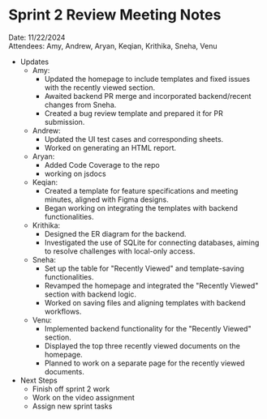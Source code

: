 # Sprint 2 Review Meeting Notes
Date: 11/22/2024  
Attendees: Amy, Andrew, Aryan, Keqian, Krithika, Sneha, Venu

- Updates
    - Amy:
        - Updated the homepage to include templates and fixed issues with the recently viewed section.
        - Awaited backend PR merge and incorporated backend/recent changes from Sneha.
        - Created a bug review template and prepared it for PR submission.
    - Andrew:
        - Updated the UI test cases and corresponding sheets.
        - Worked on generating an HTML report.
    - Aryan:
        - Added Code Coverage to the repo
        - working on jsdocs 
    - Keqian:
        - Created a template for feature specifications and meeting minutes, aligned with Figma designs.
        - Began working on integrating the templates with backend functionalities.
    - Krithika:
        - Designed the ER diagram for the backend.
        - Investigated the use of SQLite for connecting databases, aiming to resolve challenges with local-only access.
    - Sneha:
        - Set up the table for "Recently Viewed" and template-saving functionalities.
        - Revamped the homepage and integrated the "Recently Viewed" section with backend logic.
        - Worked on saving files and aligning templates with backend workflows.
    - Venu:
        - Implemented backend functionality for the "Recently Viewed" section.
        - Displayed the top three recently viewed documents on the homepage.
        - Planned to work on a separate page for the recently viewed documents.
- Next Steps
    - Finish off sprint 2 work
    - Work on the video assignment
    - Assign new sprint tasks